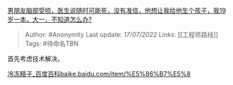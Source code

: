 [男朋友脑部受损，医生说随时可能死，没有准信，他想让我给他生个孩子，我19岁一本，大一，不知道怎么办?](https://www.zhihu.com/question/517032900/answer/2570778380)

> Author: #Anonymity
> Last update: *17/07/2022*
> Links: [[工程师路线]]
> Tags: #待命名TBN

首先考虑技术解决。

[冷冻精子_百度百科​baike.baidu.com/item/%E5%86%B7%E5%8](https://link.zhihu.com/?target=https%3A//baike.baidu.com/item/%25E5%2586%25B7%25E5%2586%25BB%25E7%25B2%25BE%25E5%25AD%2590/12770685)

